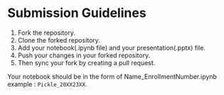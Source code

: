 # Submission Guidelines 

1. Fork the repository.
2. Clone the forked repository.
3. Add your notebook(.ipynb file) and your presentation(.pptx) file.
4. Push your changes in your forked repository.
5. Then sync your fork by creating a pull request.

Your notebook should be in the form of Name_EnrollmentNumber.ipynb example : `Pickle_20XX23XX`.

